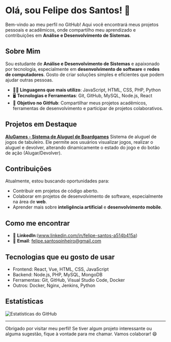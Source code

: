 # Olá, sou Felipe dos Santos! 👋

Bem-vindo ao meu perfil no GitHub! Aqui você encontrará meus projetos pessoais e acadêmicos, onde compartilho meu aprendizado e contribuições em **Análise e Desenvolvimento de Sistemas**.

## Sobre Mim

Sou estudante de **Análise e Desenvolvimento de Sistemas** e apaixonado por tecnologia, especialmente em **desenvolvimento de software** e **redes de computadores**. Gosto de criar soluções simples e eficientes que podem ajudar outras pessoas. 

- 🧑‍💻 **Linguagens que mais utilizo**: JavaScript, HTML, CSS, PHP, Python
- 🖥️ **Tecnologias e Ferramentas**: Git, GitHub, MySQL, Node.js, React
- 🎯 **Objetivo no GitHub**: Compartilhar meus projetos acadêmicos, ferramentas de desenvolvimento e participar de projetos colaborativos.

## Projetos em Destaque

**[AluGames - Sistema de Aluguel de Boardgames](https://github.com/FelpsdSanto/ALUGAMES.git)**
Sistema de aluguel de jogos de tabuleiro. Ele permite aos usuários visualizar jogos, realizar o aluguel e devolver, alterando dinamicamente o estado do jogo e do botão de ação (Alugar/Devolver).

## Contribuições

Atualmente, estou buscando oportunidades para:
- Contribuir em projetos de código aberto.
- Colaborar em projetos de desenvolvimento de software, especialmente na área de **web**.
- Aprender mais sobre **inteligência artificial** e **desenvolvimento mobile**.

## Como me encontrar

- 💼 **LinkedIn**:(www.linkedin.com/in/felipe-santos-a514b415a)
- 📧 **Email**: felipe.santospinheiro@gmail.com

## Tecnologias que eu gosto de usar

- Frontend: React, Vue, HTML, CSS, JavaScript
- Backend: Node.js, PHP, MySQL, MongoDB
- Ferramentas: Git, GitHub, Visual Studio Code, Docker
- Outros: Docker, Nginx, Jenkins, Python

## Estatísticas

![Estatísticas do GitHub](https://github-readme-stats.vercel.app/api?username=FelpsdSanto&show_icons=true&hide_title=true&count_private=true&hide=prs)

---

Obrigado por visitar meu perfil! Se tiver algum projeto interessante ou alguma sugestão, fique à vontade para me chamar. Vamos colaborar! 😄
